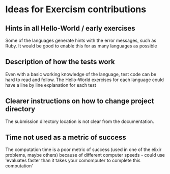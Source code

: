 # Ideas for Exercism contributions

## Hints in all Hello-World / early exercises

Some of the languages generate hints with the error messages, such as Ruby. It would be good to enable this for as many languages as possible

## Description of how the tests work

Even with a basic working knowledge of the language, test code can be hard to read and follow. The Hello-World exercises for each language could have a line by line explanation for each test

## Clearer instructions on how to change project directory

The submission directory location is not clear from the documentation.

## Time not used as a metric of success

The computation time is a poor metric of success (used in one of the elixir problems, maybe others) because of different computer speeds - could use 'evaluates faster than it takes your comomputer to complete this computation'
